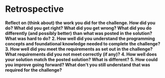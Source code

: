 # **Retrospective**
**Reflect on (think about) the work you did for the challenge. How did you do? What did you get right? What did you get wrong? What did you do differently (and possibly better) than what was posted in the solution? What was hard to do?**
**2. How well did you understand the programming concepts and foundational knowledge needed to complete the challenge?**
**3. How well did you meet the requirements as set out in the challenge? What requirements did you not meet correctly (if any)?**
**4. How well does your solution match the posted solution? What is different?**
**5. How could you improve going forward? What don't you still understand that was required for the challenge?**
